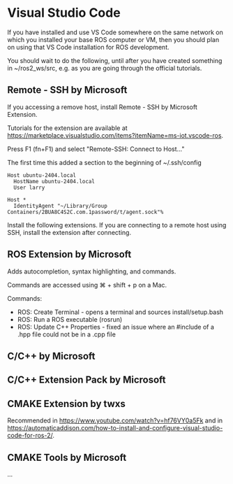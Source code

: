 # Visual Studio Code

If you have installed and use VS Code somewhere on the same network on which you installed your base ROS computer or VM, then you should plan on using that VS Code installation for ROS development.

You should wait to do the following, until after you have created something in ~/ros2_ws/src, e.g. as you are going through the official tutorials.

## Remote - SSH by Microsoft

If you accessing a remove host, install Remote - SSH by Microsoft Extension.

Tutorials for the extension are available at <https://marketplace.visualstudio.com/items?itemName=ms-iot.vscode-ros>.

Press F1 (fn+F1) and select "Remote-SSH: Connect to Host..."

The first time this added a section to the beginning of ~/.ssh/config

    Host ubuntu-2404.local
      HostName ubuntu-2404.local
      User larry

    Host *
      IdentityAgent "~/Library/Group Containers/2BUA8C4S2C.com.1password/t/agent.sock"%

Install the following extensions. If you are connecting to a remote host using SSH, install the extension after connecting.

## ROS Extension by Microsoft

Adds autocompletion, syntax highlighting, and commands.

Commands are accessed using ⌘ + shift + p on a Mac.

Commands:

* ROS: Create Terminal - opens a terminal and sources install/setup.bash
* ROS: Run a ROS executable (rosrun)
* ROS: Update C++ Properties - fixed an issue where an #include of a .hpp file could not be in a .cpp file

## C/C++ by Microsoft

## C/C++ Extension Pack by Microsoft

## CMAKE Extension by twxs

Recommended in <https://www.youtube.com/watch?v=hf76VY0a5Fk> and in <https://automaticaddison.com/how-to-install-and-configure-visual-studio-code-for-ros-2/>.

## CMAKE Tools by Microsoft

...
